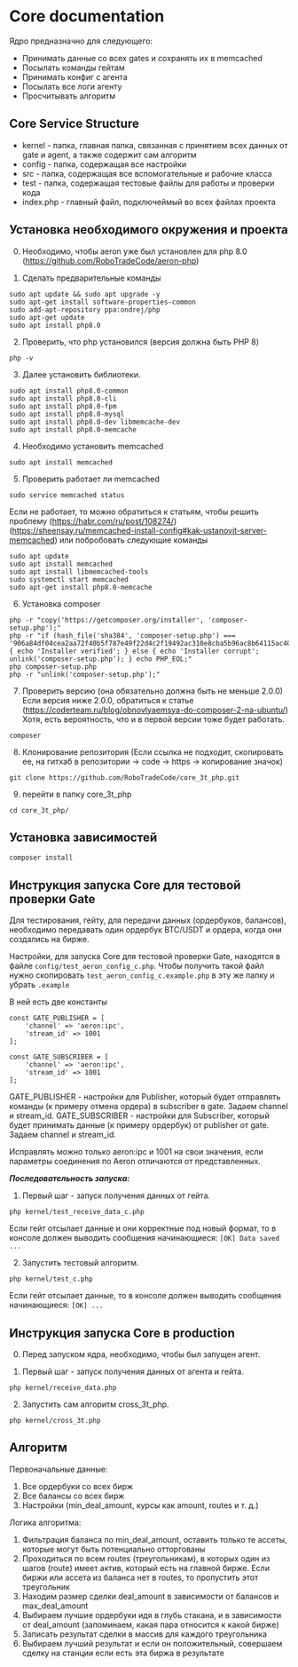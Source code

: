 # Core documentation
Ядро предназначно для следующего:
- Принимать данные со всех gates и сохранять их в memcached
- Посылать команды гейтам
- Принимать конфиг с агента
- Посылать все логи агенту
- Просчитывать алгоритм

## Core Service Structure
- kernel - папка, главная папка, связанная с принятием всех данных от gate и agent, а также содержит сам алгоритм
- config - папка, содержащая все настройки
- src - папка, содержащая все вспомогательные и рабочие класса
- test - папка, содержащая тестовые файлы для работы и проверки кода
- index.php - главный файл, подключеймый во всех файлах проекта

## Установка необходимого окружения и проекта
0. Необходимо, чтобы aeron уже был установлен для php 8.0
(https://github.com/RoboTradeCode/aeron-php)


1. Сделать предварительные команды
```shell
sudo apt update && sudo apt upgrade -y
sudo apt-get install software-properties-common
sudo add-apt-repository ppa:ondrej/php
sudo apt-get update
sudo apt install php8.0
```

2. Проверить, что php установился (версия должна быть PHP 8)
```shell
php -v
```

3. Далее установить библиотеки.
```shell
sudo apt install php8.0-common
sudo apt install php8.0-cli
sudo apt install php8.0-fpm
sudo apt install php8.0-mysql
sudo apt install php8.0-dev libmemcache-dev
sudo apt install php8.0-memcache
```

4. Необходимо установить memcached
```shell
sudo apt install memcached
```

5. Проверить работает ли memcached 
```shell
sudo service memcached status
```
Если не работает, то можно обратиться к статьям, чтобы решить проблему
(https://habr.com/ru/post/108274/)
(https://sheensay.ru/memcached-install-config#kak-ustanovit-server-memcached)
или побробовать следующие команды
```shell
sudo apt update
sudo apt install memcached
sudo apt install libmemcached-tools
sudo systemctl start memcached
sudo apt-get install php8.0-memcache
```

6. Установка composer
```shell
php -r "copy('https://getcomposer.org/installer', 'composer-setup.php');"
php -r "if (hash_file('sha384', 'composer-setup.php') === '906a84df04cea2aa72f40b5f787e49f22d4c2f19492ac310e8cba5b96ac8b64115ac402c8cd292b8a03482574915d1a8') { echo 'Installer verified'; } else { echo 'Installer corrupt'; unlink('composer-setup.php'); } echo PHP_EOL;"
php composer-setup.php
php -r "unlink('composer-setup.php');"
```

7. Проверить версию (она обязательно должна быть не меньше 2.0.0)
Если версия ниже 2.0.0, обратиться к статье (https://coderteam.ru/blog/obnovlyaemsya-do-composer-2-na-ubuntu/)
Хотя, есть вероятность, что и в первой версии тоже будет работать.
```shell
composer
```

8. Клонирование репозитория (Если ссылка не подходит, скопировать ее, на гитхаб в репозитории -> code -> https -> копирование значок)
```shell
git clone https://github.com/RoboTradeCode/core_3t_php.git
```

9. перейти в папку core_3t_php
```shell
cd core_3t_php/
```

## Установка зависимостей
```shell
composer install
```

## Инструкция запуска Core для тестовой проверки Gate
Для тестирования, гейту, для передачи данных (ордербуков, балансов), необходимо передавать один ордербук BTC/USDT и ордера, когда они создались на бирже.

Настройки, для запуска Core для тестовой проверки Gate, находятся в файле ```config/test_aeron_config_c.php```.
Чтобы получить такой файл нужно скопировать ```test_aeron_config_c.example.php``` в эту же папку и убрать ```.example```

В ней есть две константы
```shell
const GATE_PUBLISHER = [
    'channel' => 'aeron:ipc',
    'stream_id' => 1001
];

const GATE_SUBSCRIBER = [
    'channel' => 'aeron:ipc',
    'stream_id' => 1001
];
```
GATE_PUBLISHER - настройки для Publisher, который будет отправлять команды (к примеру отмена ордера) в subscriber в gate. Задаем channel и stream_id.
GATE_SUBSCRIBER - настройки для Subscriber, который будет принимать данные (к примеру ордербук) от publisher от gate. Задаем channel и stream_id.

Исправлять можно только aeron:ipc и 1001 на свои значения, если параметры соединения по Aeron отличаются от представленных.

_**Последовательность запуска:**_

1. Первый шаг - запуск получения данных от гейта.
```shell
php kernel/test_receive_data_c.php
```
Если гейт отсылает данные и они корректные под новый формат, то в консоле должен выводить сообщения начинающиеся: ```[OK] Data saved ...```

2. Запустить тестовый алгоритм.
```shell
php kernel/test_c.php
```
Если гейт отсылает данные, то в консоле должен выводить сообщения начинающиеся: ```[OK] ...```



## Инструкция запуска Core в production
0. Перед запуском ядра, необходимо, чтобы был запущен агент.

1. Первый шаг - запуск получения данных от агента и гейта.
```shell
php kernel/receive_data.php
```

2. Запустить сам алгоритм cross_3t_php.
```shell
php kernel/cross_3t.php
```

## Алгоритм
Первоначальные данные:
1) Все ордербуки со всех бирж
2) Все балансы со всех бирж
3) Настройки (min_deal_amount, курсы как amount, routes и т. д.)

Логика алгоритма:
1) Фильтрация баланса по min_deal_amount, оставить только те ассеты, которые могут быть потенциально отторгованы
2) Проходиться по всем routes (треугольникам), в которых один из шагов (route) имеет актив, который есть на главной бирже. Если биржи или ассета из баланса нет в routes, то пропустить этот треугольник
3) Находим размер сделки deal_amount в зависимости от балансов и max_deal_amount
4) Выбираем лучшие ордербуки идя в глубь стакана, и в зависимости от deal_amount (запоминаем, какая пара относится к какой бирже)
5) Записать результат сделки в массив для каждого треугольника
6) Выбираем лучший результат и если он положительный, совершаем сделку на станции если есть эта биржа в результате
